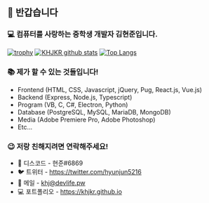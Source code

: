## 👋 반갑습니다

### 💻 컴퓨터를 사랑하는 중학생 개발자 김현준입니다.

[![trophy](https://github-profile-trophy.vercel.app/?username=khjkr&margin-w=38)](https://github.com/ryo-ma/github-profile-trophy)
[![KHJKR github stats](https://github-readme-stats.vercel.app/api?username=khjkr&hide_border=true&layout=compact)](https://github.com/khjkr)
[![Top Langs](https://github-readme-stats.vercel.app/api/top-langs/?username=khjkr&hide_border=true&layout=compact)](https://github.com/khjkr)

### 📚 제가 할 수 있는 것들입니다!
- Frontend (HTML, CSS, Javascript, jQuery, Pug, React.js, Vue.js)
- Backend (Express, Node.js, Typescript)
- Program (VB, C, C#, Electron, Python)
- Database (PostgreSQL, MySQL, MariaDB, MongoDB)
- Media (Adobe Premiere Pro, Adobe Photoshop)
- Etc...

### 😉 저랑 친해지려면 연락해주세요!
- 💬 디스코드 - 현준#6869
- 🐦 트위터 - https://twitter.com/hyunjun5216
- 📧 메일 - khj@devlife.pw
- 💻 포트폴리오 - https://khjkr.github.io
